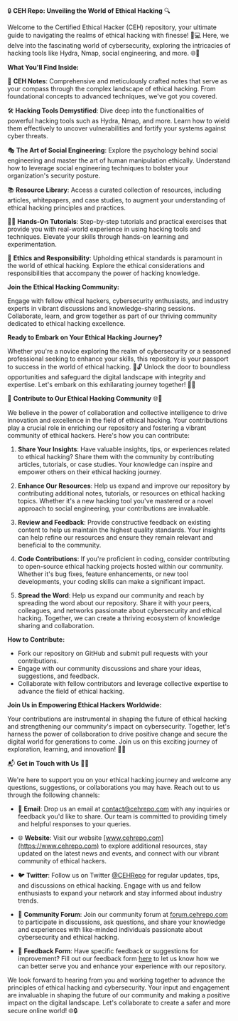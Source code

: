 🔒 **CEH Repo: Unveiling the World of Ethical Hacking** 🔍

Welcome to the Certified Ethical Hacker (CEH) repository, your ultimate guide to navigating the realms of ethical hacking with finesse! 🎩💻 Here, we delve into the fascinating world of cybersecurity, exploring the intricacies of hacking tools like Hydra, Nmap, social engineering, and more. 🌐💼

**What You'll Find Inside:**

📝 **CEH Notes**: Comprehensive and meticulously crafted notes that serve as your compass through the complex landscape of ethical hacking. From foundational concepts to advanced techniques, we've got you covered.

🛠️ **Hacking Tools Demystified**: Dive deep into the functionalities of powerful hacking tools such as Hydra, Nmap, and more. Learn how to wield them effectively to uncover vulnerabilities and fortify your systems against cyber threats.

🎭 **The Art of Social Engineering**: Explore the psychology behind social engineering and master the art of human manipulation ethically. Understand how to leverage social engineering techniques to bolster your organization's security posture.

📚 **Resource Library**: Access a curated collection of resources, including articles, whitepapers, and case studies, to augment your understanding of ethical hacking principles and practices.

👨‍💻 **Hands-On Tutorials**: Step-by-step tutorials and practical exercises that provide you with real-world experience in using hacking tools and techniques. Elevate your skills through hands-on learning and experimentation.

🔐 **Ethics and Responsibility**: Upholding ethical standards is paramount in the world of ethical hacking. Explore the ethical considerations and responsibilities that accompany the power of hacking knowledge.

**Join the Ethical Hacking Community:**

Engage with fellow ethical hackers, cybersecurity enthusiasts, and industry experts in vibrant discussions and knowledge-sharing sessions. Collaborate, learn, and grow together as part of our thriving community dedicated to ethical hacking excellence.

**Ready to Embark on Your Ethical Hacking Journey?**

Whether you're a novice exploring the realm of cybersecurity or a seasoned professional seeking to enhance your skills, this repository is your passport to success in the world of ethical hacking.
🌟🔓 Unlock the door to boundless opportunities and safeguard the digital landscape with integrity and expertise. Let's embark on this exhilarating journey together! 🚀💡


🤝 **Contribute to Our Ethical Hacking Community** 🌐🔧

We believe in the power of collaboration and collective intelligence to drive innovation and excellence in the field of ethical hacking. Your contributions play a crucial role in enriching our repository and fostering a vibrant community of ethical hackers. Here's how you can contribute:

1. **Share Your Insights**: Have valuable insights, tips, or experiences related to ethical hacking? Share them with the community by contributing articles, tutorials, or case studies. Your knowledge can inspire and empower others on their ethical hacking journey.

2. **Enhance Our Resources**: Help us expand and improve our repository by contributing additional notes, tutorials, or resources on ethical hacking topics. Whether it's a new hacking tool you've mastered or a novel approach to social engineering, your contributions are invaluable.

3. **Review and Feedback**: Provide constructive feedback on existing content to help us maintain the highest quality standards. Your insights can help refine our resources and ensure they remain relevant and beneficial to the community.

4. **Code Contributions**: If you're proficient in coding, consider contributing to open-source ethical hacking projects hosted within our community. Whether it's bug fixes, feature enhancements, or new tool developments, your coding skills can make a significant impact.

5. **Spread the Word**: Help us expand our community and reach by spreading the word about our repository. Share it with your peers, colleagues, and networks passionate about cybersecurity and ethical hacking. Together, we can create a thriving ecosystem of knowledge sharing and collaboration.

**How to Contribute:**

- Fork our repository on GitHub and submit pull requests with your contributions.
- Engage with our community discussions and share your ideas, suggestions, and feedback.
- Collaborate with fellow contributors and leverage collective expertise to advance the field of ethical hacking.

**Join Us in Empowering Ethical Hackers Worldwide:**

Your contributions are instrumental in shaping the future of ethical hacking and strengthening our community's impact on cybersecurity. Together, let's harness the power of collaboration to drive positive change and secure the digital world for generations to come. Join us on this exciting journey of exploration, learning, and innovation! 🚀🔐


📬 **Get in Touch with Us** 🤝📧

We're here to support you on your ethical hacking journey and welcome any questions, suggestions, or collaborations you may have. Reach out to us through the following channels:

- 📧 **Email**: Drop us an email at [contact@cehrepo.com](mailto:contact@cehrepo.com) with any inquiries or feedback you'd like to share. Our team is committed to providing timely and helpful responses to your queries.

- 🌐 **Website**: Visit our website [www.cehrepo.com](https://www.cehrepo.com) to explore additional resources, stay updated on the latest news and events, and connect with our vibrant community of ethical hackers.

- 🐦 **Twitter**: Follow us on Twitter [@CEHRepo](https://twitter.com/CEHRepo) for regular updates, tips, and discussions on ethical hacking. Engage with us and fellow enthusiasts to expand your network and stay informed about industry trends.

- 💬 **Community Forum**: Join our community forum at [forum.cehrepo.com](https://forum.cehrepo.com) to participate in discussions, ask questions, and share your knowledge and experiences with like-minded individuals passionate about cybersecurity and ethical hacking.

- 📝 **Feedback Form**: Have specific feedback or suggestions for improvement? Fill out our feedback form [here](https://www.cehrepo.com/feedback) to let us know how we can better serve you and enhance your experience with our repository.

We look forward to hearing from you and working together to advance the principles of ethical hacking and cybersecurity. Your input and engagement are invaluable in shaping the future of our community and making a positive impact on the digital landscape. Let's collaborate to create a safer and more secure online world! 🌐🔒

